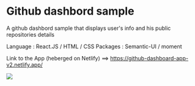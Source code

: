 # Github dashbord sample
A github dashbord sample that displays user's info and his public repositories details


Language : React.JS / HTML / CSS
Packages : Semantic-UI / moment 

Link to the App (heberged on Netlify) ==> https://github-dashboard-app-v2.netlify.app/

![](https://gifyu.com/image/eqfz)

